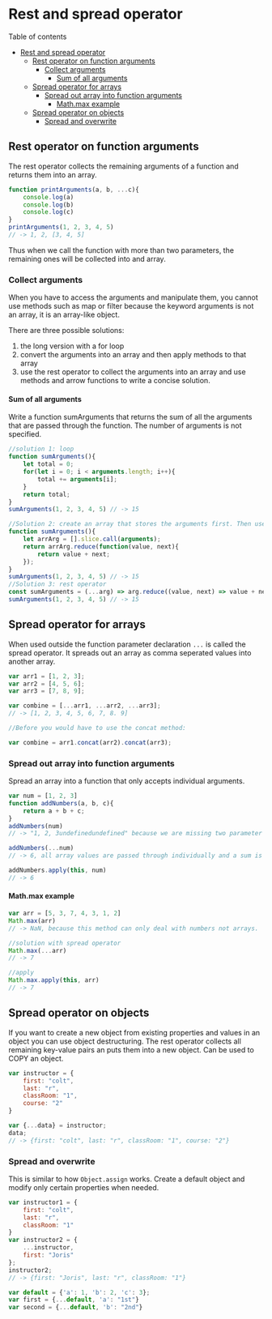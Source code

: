 # Rest and spread operator
Table of contents
- [Rest and spread operator](#rest-and-spread-operator)
	- [Rest operator on function arguments](#rest-operator-on-function-arguments)
		- [Collect arguments](#collect-arguments)
			- [Sum of all arguments](#sum-of-all-arguments)
	- [Spread operator for arrays](#spread-operator-for-arrays)
		- [Spread out array into function arguments](#spread-out-array-into-function-arguments)
			- [Math.max example](#mathmax-example)
	- [Spread operator on objects](#spread-operator-on-objects)
		- [Spread and overwrite](#spread-and-overwrite)

## Rest operator on function arguments
The rest operator collects the remaining arguments of a function and returns them into an array.
```js
function printArguments(a, b, ...c){
	console.log(a)
	console.log(b)
	console.log(c)
}
printArguments(1, 2, 3, 4, 5)
// -> 1, 2, [3, 4, 5]
```
Thus when we call the function with more than two parameters, the remaining ones will be collected into and array.

### Collect arguments
When you have to access the arguments and manipulate them, you cannot use methods such as map or filter because the keyword arguments is not an array, it is an array-like object. 

There are three possible solutions: 
1. the long version with a for loop
2. convert the arguments into an array and then apply methods to that array
3. use the rest operator to collect the arguments into an array and use methods and arrow functions to write a concise solution.

#### Sum of all arguments
Write a function sumArguments that returns the sum of all the arguments that are passed through the function. The number of arguments is not specified.
```js
//solution 1: loop
function sumArguments(){
	let total = 0;
	for(let i = 0; i < arguments.length; i++){
		total += arguments[i];
	}
	return total;
}
sumArguments(1, 2, 3, 4, 5) // -> 15

//Solution 2: create an array that stores the arguments first. Then use reduce to compute the sum.
function sumArguments(){
	let arrArg = [].slice.call(arguments);
	return arrArg.reduce(function(value, next){
		return value + next; 	
	});
}
sumArguments(1, 2, 3, 4, 5) // -> 15
//Solution 3: rest operator
const sumArguments = (...arg) => arg.reduce((value, next) => value + next);
sumArguments(1, 2, 3, 4, 5) // -> 15
```
## Spread operator for arrays
When used outside the function parameter declaration `...` is called the spread operator. It spreads out an array as comma seperated values into another array.
```js
var arr1 = [1, 2, 3];
var arr2 = [4, 5, 6];
var arr3 = [7, 8, 9];

var combine = [...arr1, ...arr2, ...arr3];
// -> [1, 2, 3, 4, 5, 6, 7, 8. 9]

//Before you would have to use the concat method:

var combine = arr1.concat(arr2).concat(arr3);
```
### Spread out array into function arguments
Spread an array into a function that only accepts individual arguments.
```js
var num = [1, 2, 3]
function addNumbers(a, b, c){
	return a + b + c; 
}
addNumbers(num) 
// -> "1, 2, 3undefinedundefined" because we are missing two parameter b and c.

addNumbers(...num) 
// -> 6, all array values are passed through individually and a sum is returned.

addNumbers.apply(this, num) 
// -> 6
```
#### Math.max example
```js
var arr = [5, 3, 7, 4, 3, 1, 2]
Math.max(arr) 
// -> NaN, because this method can only deal with numbers not arrays.

//solution with spread operator
Math.max(...arr) 
// -> 7

//apply
Math.max.apply(this, arr) 
// -> 7
```
## Spread operator on objects
If you want to create a new object from existing properties and values in an object you can use object destructuring. The rest operator collects all remaining key-value pairs an puts them into a new object. Can be used to COPY an object. 
```js
var instructor = {
	first: "colt", 
	last: "r", 
	classRoom: "1", 
	course: "2"
}

var {...data} = instructor;
data;
// -> {first: "colt", last: "r", classRoom: "1", course: "2"}
```
### Spread and overwrite
This is similar to how `Object.assign` works. Create a default object and modify only certain properties when needed.
```js
var instructor1 = {
	first: "colt", 
	last: "r", 
	classRoom: "1"
} 
var instructor2 = {
	...instructor, 
	first: "Joris"
};
instructor2;
// -> {first: "Joris", last: "r", classRoom: "1"}

var default = {'a': 1, 'b': 2, 'c': 3};
var first = {...default, 'a': "1st"}
var second = {...default, 'b': "2nd"}
```